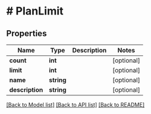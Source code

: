 # # PlanLimit

## Properties

Name | Type | Description | Notes
------------ | ------------- | ------------- | -------------
**count** | **int** |  | [optional]
**limit** | **int** |  | [optional]
**name** | **string** |  | [optional]
**description** | **string** |  | [optional]

[[Back to Model list]](../../README.md#models) [[Back to API list]](../../README.md#endpoints) [[Back to README]](../../README.md)
